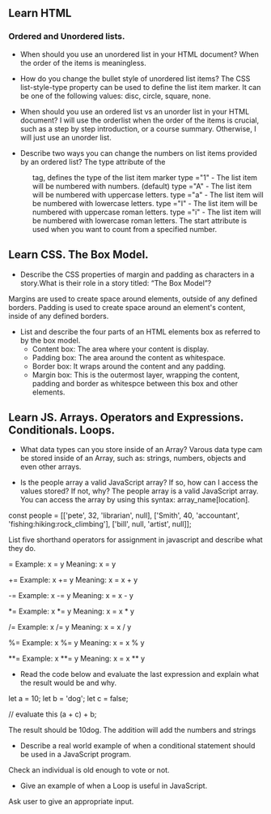 
## Learn HTML
### Ordered and Unordered lists.

- When should you use an unordered list in your HTML document?
When the order of the items is meaningless.

- How do you change the bullet style of unordered list items?
The CSS list-style-type property can be used to define the list item marker. It can be one of the following values: disc, circle, square, none.

- When should you use an ordered list vs an unorder list in your HTML document?
I will use the orderlist when the order of the items is crucial, such as a step by step introduction, or a course summary. Otherwise, I will just use an unorder list.

- Describe two ways you can change the numbers on list items provided by an ordered list?
The type attribute of the <ol> tag, defines the type of the list item marker
type ="1" - The list item will be numbered with numbers. (default)
type ="A" - The list item will be numbered with uppercase letters.
type ="a" - The list item will be numbered with lowercase letters.
type ="I" - The list item will be numbered with uppercase roman letters.
type ="i" - The list item will be numbered with lowercase roman letters.
The start attribute is used when you want to count from a specified number.

## Learn CSS. The Box Model.

- Describe the CSS properties of margin and padding as characters in a story.What is their role in a story titled: “The Box Model”?

Margins are used to create space around elements, outside of any defined borders. Padding is used to create space around an element's content, inside of any defined borders. 

- List and describe the four parts of an HTML elements box as referred to by the box model.
    - Content box: The area where your content is display.
    - Padding box: The area around the content as whitespace.
    - Border box: It wraps around the content and any padding.
    - Margin box: This is the outermost layer, wrapping the content, padding and border as whitespce between this box and other elements.

## Learn JS. Arrays. Operators and Expressions. Conditionals. Loops.

- What data types can you store inside of an Array?
Varous data type cam be stored inside of an Array, such as: strings, numbers, objects and even other arrays.

- Is the people array a valid JavaScript array? If so, how can I access the values stored? If not, why?
The people array is a valid JavaScript array. You can access the array by using this syntax: array_name[location].

 const people = [['pete', 32, 'librarian', null], ['Smith', 40, 'accountant', 'fishing:hiking:rock_climbing'], ['bill', null, 'artist', null]];

List five shorthand operators for assignment in javascript and describe what they do.

=	Example: x  = y	Meaning: x = y

+=	Example: x += y	Meaning: x = x + y

-=	Example: x -= y	Meaning: x = x - y

*=	Example: x *= y	Meaning: x = x * y

/=	Example: x /= y	Meaning: x = x / y

%=	Example: x %= y	Meaning: x = x % y

**=	Example: x **= y Meaning: x = x ** y

- Read the code below and evaluate the last expression and explain what the result would be and why.

 let a = 10;
 let b = 'dog';
 let c = false;

 // evaluate this
 (a + c) + b;

The result should be 10dog. The addition will add the numbers and strings

- Describe a real world example of when a conditional statement should be used in a JavaScript program.

Check an individual is old enough to vote or not.

- Give an example of when a Loop is useful in JavaScript.

Ask user to give an appropriate input.